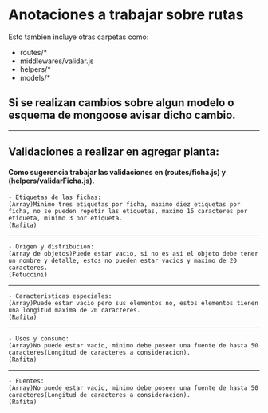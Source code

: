 # Anotaciones a trabajar sobre rutas

Esto tambien incluye otras carpetas como: 
- routes/*
- middlewares/validar.js
- helpers/* 
- models/*

## Si se realizan cambios sobre algun modelo o esquema de mongoose avisar dicho cambio.

----

## Validaciones a realizar en agregar planta:
#### Como sugerencia trabajar las validaciones en (routes/ficha.js) y (helpers/validarFicha.js).

    - Etiquetas de las fichas: 
    (Array)Minimo tres etiquetas por ficha, maximo diez etiquetas por ficha, no se pueden repetir las etiquetas, maximo 16 caracteres por etiqueta, minimo 3 por etiqueta. 
    (Rafita)

----

    - Origen y distribucion: 
    (Array de objetos)Puede estar vacio, si no es asi el objeto debe tener un nombre y detalle, estos no pueden estar vacios y maximo de 20 caracteres. 
    (Fetuccini)

----

    - Caracteristicas especiales: 
    (Array)Puede estar vacio pero sus elementos no, estos elementos tienen una longitud maxima de 20 caracteres.
    (Rafita)

----

    - Usos y consumo: 
    (Array)No puede estar vacio, minimo debe poseer una fuente de hasta 50 caracteres(Longitud de caracteres a consideracion).
    (Rafita)

----

    - Fuentes: 
    (Array)No puede estar vacio, minimo debe poseer una fuente de hasta 50 caracteres(Longitud de caracteres a consideracion).
    (Rafita)



